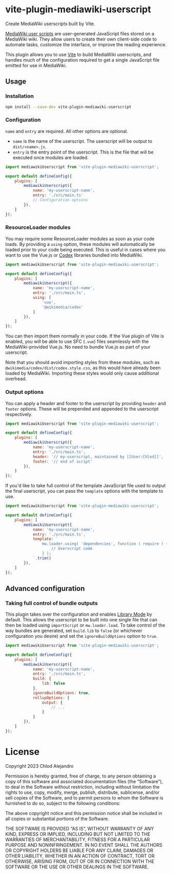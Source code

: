 # vite-plugin-mediawiki-userscript
Create MediaWiki userscripts built by Vite.

[MediaWiki user scripts](https://w.wiki/4s8Q) are user-generated JavaScript
files stored on a MediaWiki wiki. They allow users to create their own
client-side code to automate tasks, customize the interface, or improve the
reading experience.

This plugin allows you to use [Vite](https://vitejs.dev/) to build MediaWiki
userscripts, and handles much of the configuration required to get a
single JavaScript file emitted for use in MediaWiki.

## Usage
### Installation
```sh
npm install --save-dev vite-plugin-mediawiki-userscript
```

### Configuration
`name` and `entry` are required. All other options are optional.
- `name` is the name of the userscript. The userscript will be output to `dist/<name>.js`.
- `entry` is the entry point of the userscript. This is the file that will be
  executed once modules are loaded.
```js
import mediawikiUserscript from 'vite-plugin-mediawiki-userscript';

export default defineConfig({
    plugins: [
        mediawikiUserscript({
            name: 'my-userscript-name',
            entry: './src/main.ts'
            // Configuration options
        }),
    ]
});
```

### ResourceLoader modules

You may require some ResourceLoader modules as soon as your code loads.
By providing a `using` option, these modules will automatically be loaded
prior to your code being executed. This is useful in cases where you want
to use the Vue.js or [Codex](https://www.mediawiki.org/wiki/Codex) libraries
bundled into MediaWiki.

```js
import mediawikiUserscript from 'vite-plugin-mediawiki-userscript';

export default defineConfig({
    plugins: [
        mediawikiUserscript({
            name: 'my-userscript-name',
            entry: './src/main.ts',
            using: [
                'vue',
                '@wikimedia/codex'
            ]
        }),
    ]
});
```

You can then import them normally in your code. If the Vue plugin of Vite
is enabled, you will be able to use SFC (`.vue`) files seamlessly with
the MediaWiki-provided Vue.js. No need to bundle Vue.js as part of your
userscript.

Note that you should avoid importing styles from these modules, such as
`@wikimedia/codex/dist/codex.style.css`, as this would have already been
loaded by MediaWiki. Importing these styles would only cause additional
overhead.

### Output options

You can apply a header and footer to the userscript by providing `header` and
`footer` options. These will be prepended and appended to the userscript
respectively.
```js
import mediawikiUserscript from 'vite-plugin-mediawiki-userscript';

export default defineConfig({
    plugins: [
        mediawikiUserscript({
            name: 'my-userscript-name',
            entry: './src/main.ts',
            header: '// my-userscript, maintained by [[User:Chlod]]',
            footer: '// end of script'
        }),
    ]
});
```

If you'd like to take full control of the template JavaScript file used to
output the final userscript, you can pass the `template` options with the
template to use.
```js
import mediawikiUserscript from 'vite-plugin-mediawiki-userscript';

export default defineConfig({
    plugins: [
        mediawikiUserscript({
            name: 'my-userscript-name',
            entry: './src/main.ts',
            template: `
                mw.loader.using( 'dependencies', function ( require ) {
                    // Userscript code
                } );
            `.trim()
        }),
    ]
});
```

## Advanced configuration
### Taking full control of bundle outputs
This plugin takes over the configuration and enables
[Library Mode](https://vitejs.dev/guide/build.html#library-mode) by default.
This allows the userscript to be built into one single file that can then
be loaded using `importScript` or `mw.loader.load`. To take control of the
way bundles are generated, set `build.lib` to `false` (or whichever
configuration you desire) and set the `ignoreBuildOptions` option to `true`.

```js
import mediawikiUserscript from 'vite-plugin-mediawiki-userscript';

export default defineConfig({
    plugins: [
        mediawikiUserscript({
            name: 'my-userscript-name',
            entry: './src/main.ts',
            build: {
                lib: false
            },
            ignoreBuildOptions: true,
            rollupOptions: {
                output: {
                    // ...
                }
            }
        }),
    ]
});
```

# License
Copyright 2023 Chlod Alejandro

Permission is hereby granted, free of charge, to any person obtaining a
copy of this software and associated documentation files (the
“Software”), to deal in the Software without restriction, including
without limitation the rights to use, copy, modify, merge, publish,
distribute, sublicense, and/or sell copies of the Software, and to
permit persons to whom the Software is furnished to do so, subject to
the following conditions:

The above copyright notice and this permission notice shall be included
in all copies or substantial portions of the Software.

THE SOFTWARE IS PROVIDED “AS IS”, WITHOUT WARRANTY OF ANY KIND, EXPRESS
OR IMPLIED, INCLUDING BUT NOT LIMITED TO THE WARRANTIES OF
MERCHANTABILITY, FITNESS FOR A PARTICULAR PURPOSE AND NONINFRINGEMENT.
IN NO EVENT SHALL THE AUTHORS OR COPYRIGHT HOLDERS BE LIABLE FOR ANY
CLAIM, DAMAGES OR OTHER LIABILITY, WHETHER IN AN ACTION OF CONTRACT,
TORT OR OTHERWISE, ARISING FROM, OUT OF OR IN CONNECTION WITH THE
SOFTWARE OR THE USE OR OTHER DEALINGS IN THE SOFTWARE.
